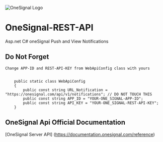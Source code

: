 
![OneSignal Logo](https://onesignal.com/assets/common/logo_onesignal_color.png)

# OneSignal-REST-API
Asp.net C# oneSignal Push and View Notifications

## Do Not Forget 

```
Change APP-ID and REST-API-KEY from WebApiConfig class with yours


    public static class WebApiConfig
    {
        public const string URL_Notification = "https://onesignal.com/api/v1/notifications"; // DO NOT TOUCH THIS 
        public const string APP_ID = "YOUR-ONE_SIGNAL-APP-ID";
        public const string API_KEY = "YOUR-ONE_SIGNAL-REST-API-KEY";
    }

```

 
## OneSignal Api Official Documentation
[OneSignal Server API] (https://documentation.onesignal.com/reference)
